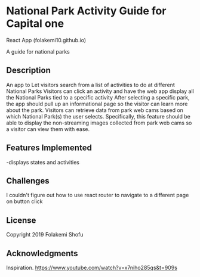 # National Park Activity Guide for Capital one
React App (folakemi10.github.io)

A guide for national parks

## Description
An app to Let visitors search from a list of activities to do at different National Parks
Visitors can click an activity and have the web app display all the National Parks tied to a specific activity
After selecting a specific park, the app should pull up an informational page so the visitor can learn more about the park. 
Visitors can retrieve data from park web cams based on which National Park(s) the user selects. Specifically, this feature should be able to display the non-streaming images collected from park web cams so a visitor can view them with ease.

## Features Implemented
-displays states and activities


## Challenges
I couldn't figure out how to use react router to navigate to a different page on button click


## License
Copyright 2019 Folakemi Shofu

## Acknowledgments
Inspiration.
https://www.youtube.com/watch?v=x7niho285qs&t=909s


